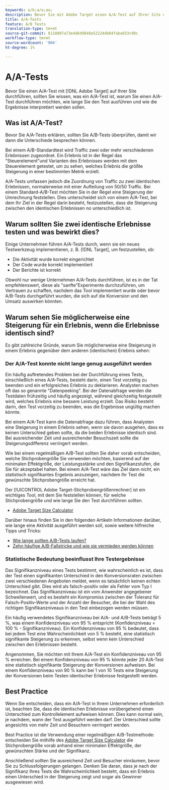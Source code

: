 ```yaml
---
keywords: a/b;a/a;aa;
description: Bevor Sie mit Adobe Target einen A/A-Test auf Ihrer Site durchführen, sollten Sie wissen, was ein A/A-Test ist, warum Sie möglicherweise einen A/A-Test durchführen möchten, wie lange Sie den Test durchführen sollten und wie die Ergebnisse interpretiert werden.
title: A/A-Tests
feature: A/B Tests
translation-type: tm+mt
source-git-commit: 8110807a73e4d6d9848a52224db04faba033c98c
workflow-type: tm+mt
source-wordcount: '904'
ht-degree: 1%

---
```



# A/A-Tests

Bevor Sie einen A/A-Test mit [!DNL Adobe Target] auf Ihrer Site durchführen, sollten Sie wissen, was ein A/A-Test ist, warum Sie einen A/A-Test durchführen möchten, wie lange Sie den Test ausführen und wie die Ergebnisse interpretiert werden sollen.

## Was ist A/A-Test?

Bevor Sie A/A-Tests erklären, sollten Sie A/B-Tests überprüfen, damit wir dann die Unterschiede besprechen können.

Bei einem A/B-Standardtest wird Traffic zwei oder mehr verschiedenen Erlebnissen zugeordnet. Ein Erlebnis ist in der Regel das &quot;Steuerelement&quot;und Varianten des Erlebnisses werden mit dem Steuerelement getestet, um zu sehen, welches Erlebnis die größte Steigerung in einer bestimmten Metrik erzielt.

A/A-Tests umfassen jedoch die Zuordnung von Traffic zu zwei identischen Erlebnissen, normalerweise mit einer Aufteilung von 50/50 Traffic. Bei einem Standard-A/B-Test möchten Sie in der Regel eine Steigerung der Umrechnung feststellen. Dies unterscheidet sich von einem A/A-Test, bei dem Ihr Ziel in der Regel darin besteht, festzustellen, dass die Steigerung zwischen den identischen Erlebnissen *no* unterschiedlich ist.

## Warum sollten Sie zwei identische Erlebnisse testen und was bewirkt dies?

Einige Unternehmen führen A/A-Tests durch, wenn sie ein neues Testwerkzeug implementieren, z. B. [!DNL Target], um festzustellen, ob:

* Die Aktivität wurde korrekt eingerichtet
* Der Code wurde korrekt implementiert
* Der Berichte ist korrekt

Obwohl nur wenige Unternehmen A/A-Tests durchführen, ist es in der Tat empfehlenswert, diese als &quot;sanfte&quot;Experimente durchzuführen, um Vertrauen zu schaffen, nachdem das Tool implementiert wurde oder bevor A/B-Tests durchgeführt wurden, die sich auf die Konversion und den Umsatz auswirken könnten.

## Warum sehen Sie möglicherweise eine Steigerung für ein Erlebnis, wenn die Erlebnisse identisch sind?

Es gibt zahlreiche Gründe, warum Sie möglicherweise eine Steigerung in einem Erlebnis gegenüber dem anderen (identischen) Erlebnis sehen:

### Der A/A-Test konnte nicht lange genug ausgeführt werden

Ein häufig auftretendes Problem bei der Durchführung eines Tests, einschließlich eines A/A-Tests, besteht darin, einen Test vorzeitig zu beenden und ein erfolgreiches Erlebnis zu deklarieren. Analysten machen oft das so genannte &quot;Datenpeeking&quot;. Bei der Datenabfrage werden die Testdaten frühzeitig und häufig angezeigt, während gleichzeitig festgestellt wird, welches Erlebnis eine bessere Leistung erzielt. Das Risiko besteht darin, den Test vorzeitig zu beenden, was die Ergebnisse ungültig machen könnte.

Bei einem A/A-Test kann die Datenabfrage dazu führen, dass Analysten eine Steigerung in einem Erlebnis sehen, wenn sie davon ausgehen, dass es keinen Unterschied geben sollte, da die beiden Erlebnisse identisch sind. Bei ausreichender Zeit und ausreichender Besuchszeit sollte die Steigerungsdifferenz verringert werden.

Wie bei einem regelmäßigen A/B-Test sollten Sie daher vorab entscheiden, welche Stichprobengröße Sie verwenden möchten, basierend auf der minimalen Effektgröße, der Leistungsstärke und den Signifikanzstufen, die Sie für akzeptabel halten. Bei einem A/A-Test wäre das Ziel dann *nicht*, ein statistisch signifikantes Ergebnis anzuzeigen, nachdem Ihr Test die gewünschte Stichprobengröße erreicht hat.

Der [!UICONTROL Adobe Target-Stichprobengrößenrechner] ist ein wichtiges Tool, mit dem Sie feststellen können, für welche Stichprobengröße und wie lange Sie den Test durchführen sollten.

* [Adobe Target Size Calculator](/help/c-activities/t-test-ab/sample-size-determination.md#section_6B8725BD704C4AFE939EF2A6B6E834E6)

Darüber hinaus finden Sie in den folgenden Artikeln Informationen darüber, wie lange eine Aktivität ausgeführt werden soll, sowie weitere hilfreiche Tipps und Tricks:

* [Wie lange sollten A/B-Tests laufen?](/help/c-activities/t-test-ab/sample-size-determination.md)
* [Zehn häufige A/B-Fallstricke und wie sie vermieden werden können](/help/c-activities/t-test-ab/common-ab-testing-pitfalls.md)

### Statistische Bedeutung beeinflusst Ihre Testergebnisse

Das Signifikanzniveau eines Tests bestimmt, wie wahrscheinlich es ist, dass der Test einen signifikanten Unterschied in den Konversionsraten zwischen zwei verschiedenen Angeboten meldet, wenn es tatsächlich keinen echten Unterschied gibt. Dies wird als falsch-positiv oder als Fehler vom Typ I bezeichnet. Das Signifikanzniveau ist ein vom Anwender angegebener Schwellenwert, und es besteht ein Kompromiss zwischen der Toleranz für Falsch-Positiv-Werte und der Anzahl der Besucher, die bei der Wahl des richtigen Signifikanzniveaus in den Test einbezogen werden müssen.

Ein häufig verwendetes Signifikanzniveau bei A/A- und A/B-Tests beträgt 5 %, was einem Konfidenzniveau von 95 % entspricht (Konfidenzniveau = 100 % - Signifikanzniveau). Ein Konfidenzniveau von 95 % bedeutet, dass bei jedem Test eine Wahrscheinlichkeit von 5 % besteht, eine statistisch signifikante Steigerung zu erkennen, selbst wenn kein Unterschied zwischen den Erlebnissen besteht.

Angenommen, Sie möchten mit Ihrem A/A-Test ein Konfidenzniveau von 95 % erreichen. Bei einem Konfidenzniveau von 95 % könnte jeder 20 A/A-Test eine statistisch signifikante Steigerung der Konversionen aufweisen. Bei einem Konfidenzniveau von 90 % kann bei 1 von 10 Tests eine Steigerung der Konversionen beim Testen identischer Erlebnisse festgestellt werden.

## Best Practice

Wenn Sie entscheiden, dass ein A/A-Test in Ihrem Unternehmen erforderlich ist, beachten Sie, dass die identischen Erlebnisse vorübergehend einen Unterschied zum Kontrollelement aufweisen können. Dies kann normal sein, je nachdem, wann der Test ausgeführt werden darf. Der Unterschied sollte angesichts von mehr Zeit und Besuchern verringert werden.

Best Practice ist die Verwendung einer regelmäßigen A/B-Testmethode: entscheiden Sie mithilfe des [Adobe Target Size Calculator](/help/c-activities/t-test-ab/sample-size-determination.md#section_6B8725BD704C4AFE939EF2A6B6E834E6) die Stichprobengröße vorab anhand einer minimalen Effektgröße, der gewünschten Stärke und der Signifikanz.

Anschließend sollten Sie ausreichend Zeit und Besucher einräumen, bevor Sie zu Schlussfolgerungen gelangen. Denken Sie daran, dass je nach der Signifikanz Ihres Tests die Wahrscheinlichkeit besteht, dass ein Erlebnis einen Unterschied in der Steigerung zeigt und sogar als Gewinner ausgewiesen wird.
